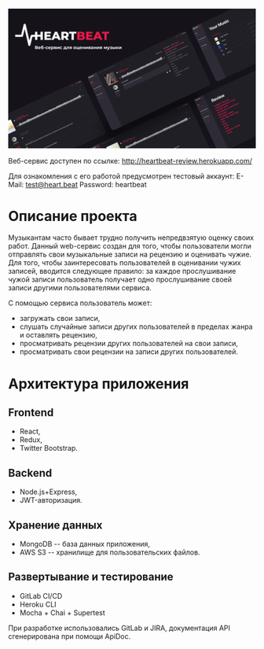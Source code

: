 ![Splash Screen](/images/heartbeat.png)

Веб-сервис доступен по ссылке: http://heartbeat-review.herokuapp.com/

Для ознакомления с его работой предусмотрен тестовый аккаунт:
E-Mail: test@heart.beat
Password: heartbeat

# Описание проекта
Музыкантам часто бывает трудно получить непредвзятую оценку своих работ. Данный web-сервис создан для того, чтобы пользователи могли отправлять свои музыкальные записи на рецензию и оценивать чужие.
Для того, чтобы заинтересовать пользователей в оценивании чужих записей, вводится следующее правило: за каждое прослушивание чужой записи пользователь получает одно прослушивание своей записи другими пользователями сервиса.

С помощью сервиса пользователь может:
* загружать свои записи,
* слушать случайные записи других пользователей в пределах жанра и оставлять рецензию,
* просматривать рецензии других пользователей на свои записи,
* просматривать свои рецензии на записи других пользователей.

# Архитектура приложения
## Frontend
* React,
* Redux,
* Twitter Bootstrap.

## Backend
* Node.js+Express,
* JWT-авторизация.

## Хранение данных
* MongoDB -- база данных приложения,
* AWS S3 -- хранилище для пользовательских файлов.

## Развертывание и тестирование
* GitLab CI/CD
* Heroku CLI
* Mocha + Chai + Supertest

При разработке использовались GitLab и JIRA, документация API сгенерирована при помощи ApiDoc.
